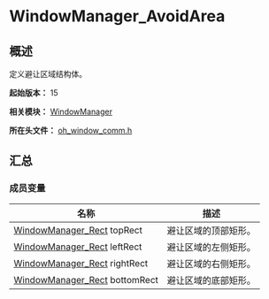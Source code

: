 # WindowManager_AvoidArea

## 概述

定义避让区域结构体。

**起始版本：** 15

**相关模块：** [WindowManager](capi-windowmanager.md)

**所在头文件：** [oh_window_comm.h](capi-oh-window-comm-h.md)

## 汇总

### 成员变量

| 名称 | 描述 |
| -- | -- |
| [WindowManager_Rect](capi-windowmanager-rect) topRect | 避让区域的顶部矩形。 |
| [WindowManager_Rect](capi-windowmanager-rect) leftRect | 避让区域的左侧矩形。 |
| [WindowManager_Rect](capi-windowmanager-rect) rightRect | 避让区域的右侧矩形。 |
| [WindowManager_Rect](capi-windowmanager-rect) bottomRect | 避让区域的底部矩形。 |


